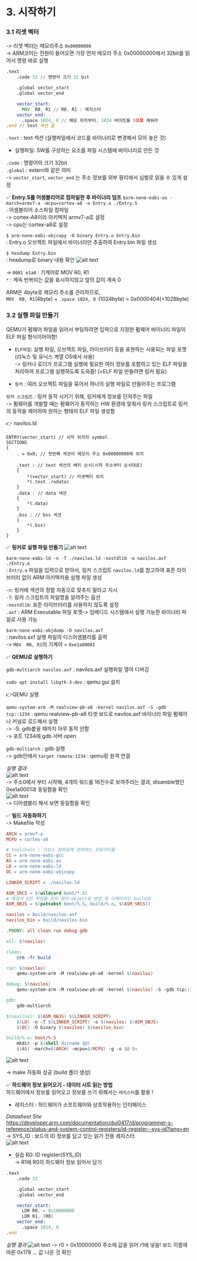 # 3. 시작하기
### 3.1 리셋 벡터  
-> 리셋 벡터는 메모리주소 `0x00000000`  
-> ARM코어는 전원이 들어오면 가장 먼저 메모리  주소 0x00000000에서 32bit를 읽어서 명령 바로 실행  

```asm
.text
    .code 32 // 명령어 크기 32 bit

    .global vector_start
    .global vector_end

    vector_start:
      MOV  R0, R1 // R0, R1 : 레지스터
    vector_end:
      .space 1024, 0 // 해당 위치부터, 1024 바이트를 0으로 채워라
.end // text 섹션 끝
```

`.text` : text 섹션 (실행파일에서 코드를 바이너리로 변경해서 모아 놓은 것)
* 실행파일: SW를 구성하는 요소를 파일 시스템에 바이너리로 만든 것  

`.code` : 명령어의 크기 32bit  
`.global` : extern와 같은 의미  
-> `vector_start`, `vector_end` 는 주소 정보를 외부 팡리에서 심벌로 읽을 수 있게 설정  

✅ **Entry.S를 어셈블리어로 컴파일한 후 바이너리 덤프** 
`$arm-none-eabi-as -march=armv7-a -mcpu=cortex-a8 -o Entry.o ./Entry.S`   
: 어셈블리어 소스파일 컴파일  
-> cortex-A8이라 아키텍처 armv7-a로 설정  
-> cpu는 cortex-a8로 설정  

`$ arm-none-eabi-objcopy -O binary Entry.o Entry.bin`  
: Entry.o 오브젝트 파일에서 바이너리만 추출하여 Entry.bin 파일 생성

`$ hexdump Entry.bin`  
: hexdump로 binary 내용 확인
![alt text](image-1.png)

-> `0001 e1a0` : 기계어로 MOV R0, R1  
`*` : 계속 반복되는 값을 표시하지않고 앞의 값이 계속 0  

ARM은 4byte로 메모리 주소를 관리하므로,  
`MOV  R0, R1`(4byte) + `.space 1024, 0 `(1024byte) = 0x0000404(=1028byte)  

### 3.2 실행 파일 만들기  
QEMU가 펌웨어 파일을 읽어서 부팅하려면 입력으로 지정한 펌웨어 바이너리 파일이 ELF 파일 형식이어야함!
* `ELF파일`: 실행 파일, 오브젝트 파일, 라이브러리 등을 표현하는 사용되는 파일 포맷 (리눅스 및 유닉스 계열 OS에서 사용)  
-> 링커나 로더가 프로그램 실행에 필요한 여러 정보를 포함하고 있는 ELF 파일을 처리하여 프로그램 실행하도록 도와줌! (=ELF 파일 만들려면 링커 필요)
 - `링커` : 여러 오브젝트 파일을 묶어서 하나의 실행 파일로 만들어주는 프로그램

`링커 스크립트` : 링커 동작 시키기 위해, 링커에게 정보를 던져주는 파일  
-> 펌웨어를 개발할 때는 펌웨어가 동작하는 HW 환경에 맞춰서 링커 스크립트로 링커의 동작을 제어하여 원하는 형태의 ELF 파일 생성함  

👉 navilos.ld
```
ENTRY(vector_start) // 시작 위치의 symbol
SECTIONS
{
    . = 0x0; // 첫번째 섹션이 메모리 주소 0x00000000에 위치

    .text : // text 섹션의 배치 순서(시작 주소부터 순서대로)
    {
        *(vector_start) // 리셋벡터 위치
        *(.text .rodata)
    }
    .data : // data 섹션
    {
        *(.data)
    }
    .bss : // bss 섹션 
    {
        *(.bss)
    }
}
```  
✅ **링커로 실행 파일 만들기**
![alt text](image-2.png)  

`$arm-none-eabi-ld -n -T ./navilos.ld -nostdlib -o navilos.axf ./Entry.o`  
: `Entry.o` 파일을 입력으로 받아서, 링커 스크립트 `navilos.ld`를 참고하여 표준 라이브러리 없이 ARM 아키텍처용 실행 파일 생성  

`-n`: 링커에 섹션의 정렬 자동으로 맞추지 말라고 지시  
`-T`: 링커 스크립트의 파일명을 알려주는 옵션  
`-nostdlib`: 표준 라이브러리를 사용하지 않도록 설정  
`.axf` : ARM Executable 파일 포맷-> 임베디드 시스템에서 실행 가능한 바이너리 파일로 사용 가능

`$arm-none-eabi-objdump -D navilos.axf`  
: navilos.axf 실행 파일의 디스어셈블리를 출력  
-> `MOV  R0, R1`의 기계어 = `0xe1a00001`


✅ **QEMU로 실행하기**

`gdb-multiarch navilos.axf` : navilos.axf 실행파일 열어 디버깅  

`sudo apt install libgtk-3-dev` : qemu gui 설치  

👉QEMU 실행  

`qemu-system-arm -M realview-pb-a8 -kernel navilos.axf -S -gdb tcp::1234` : qemu realview-pb-a8 타겟 보드로 navilos.axf 바이너리 파일 펌웨어나 커널로 로드해서 실행  
-> -S: gdb붙을 때까지 아무 동작 안함  
-> 포트 1234에 gdb 서버 open  

`gdb-multiarch` : gdb 실행  
-> gdb안에서 `target remote:1234` : qemu랑 원격 연결  

*실행 결과*  
  ![alt text](image-3.png)  
  -> 주소0에서 부터 시작해, 4개의 워드를 16진수로 보여주라는 결과, disamble했던 0xe1a0001과 동일함을 확인  
  ![alt text](image-5.png)  
  -> 디어셈블리 해서 보면 동일함을 확인  


✅ **빌드 자동화하기**  
-> Makefile 작성  
```makefile
ARCH = armv7-a
MCPU = cortex-a8

# toolchain : 크로스 컴파일에 관여하는 유틸리티들
CC = arm-none-eabi-gcc
AS = arm-none-eabi-as 
LD = arm-none-eabi-ld 
OC = arm-none-eabi-objcopy

LINKER_SCRIPT = ./navilos.ld

ASM_SRCS = $(wildcard boot/*.S)
# 확장자 S인 파일을 모두 찾아 object로 변경 및 디렉터리도 build로
ASM_OBJS = $(patsubst boot/%.S, build/%.o, $(ASM_SRCS))

navilos = build/navilos.axf
navilos_bin = build/navilos.bin

.PHONY: all clean run debug gdb

all: $(navilos)

clean:
	@rm -fr build

run: $(navilos)
	qemu-system-arm -M realview-pb-a8 -kernel $(navilos)

debug: $(navilos)
	qemu-system-arm -M realview-pb-a8 -kernel $(navilos) -S -gdb tcp::1234

gdb:
	gdb-multiarch

$(navilos): $(ASM_OBJS)	$(LINKER_SCRIPT)
	$(LD) -n -T $(LINKER_SCRIPT) -o $(navilos) $(ASM_OBJS)
	$(OC) -O binary $(navilos) $(navilos_bin)

build/%.o: boot/%.S
	mkdir -p $(shell dirname $@)
	$(AS) -march=$(ARCH) -mcpu=$(MCPU) -g -o $@ $<


```
![alt text](image-6.png)  

-> make 자동화 성공 (build 폴더 생성)  


✅ **하드웨어 정보 읽어오기 - 데이터 시트 읽는 방법**  
하드웨어에서 정보를 읽어오고 정보를 쓰기 위해서는 `레지스터`를 활용 !
* 레지스터 : 하드웨어가 소프트웨어와 상호작용하는 인터페이스  
  
*Datasheet Site*  
https://developer.arm.com/documentation/dui0417/d/programmer-s-reference/status-and-system-control-registers/id-register--sys-id?lang=en  
-> SYS_ID : 보드의 ID 정보를 담고 있는 읽기 전용 레지스터  
![alt text](image-7.png)  

- 실습
R0: ID register(SYS_ID)  
-> R1에 R0의 하드웨어 정보 읽어서 담기  
```asm
.text
    .code 32

    .global vector_start
    .global vector_end

    vector_start:
      LDR R0, = 0x10000000
      LDR R1, [R0]
    vector_end:
      .space 1024, 0
.end
```
*실행 결과*
![alt text](image-8.png)
-> r0 = 0x10000000 주소에 값을 읽어 r1에 넣음! 보드 이름에 따른 0x178 ... 값 나온 것 확인
